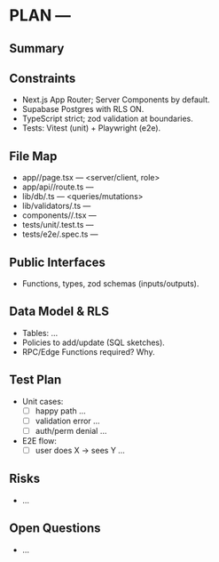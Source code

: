 # PLAN — <Feature Name>

## Summary
<One paragraph goal and user value.>

## Constraints
- Next.js App Router; Server Components by default.
- Supabase Postgres with RLS ON.
- TypeScript strict; zod validation at boundaries.
- Tests: Vitest (unit) + Playwright (e2e).

## File Map
- app/<route>/page.tsx — <server/client, role>
- app/api/<route>/route.ts — <handlers>
- lib/db/<feature>.ts — <queries/mutations>
- lib/validators/<feature>.ts — <zod>
- components/<feature>/<X>.tsx — <UI>
- tests/unit/<feature>.test.ts — <cases>
- tests/e2e/<feature>.spec.ts — <flows>

## Public Interfaces
- Functions, types, zod schemas (inputs/outputs).

## Data Model & RLS
- Tables: …
- Policies to add/update (SQL sketches).
- RPC/Edge Functions required? Why.

## Test Plan
- Unit cases:
  - [ ] happy path …
  - [ ] validation error …
  - [ ] auth/perm denial …
- E2E flow:
  - [ ] user does X -> sees Y …

## Risks
- …

## Open Questions
- …
